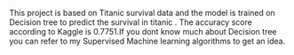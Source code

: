 This project is based on Titanic survival data and the model is trained on Decision tree to predict the survival in titanic .
The accuracy score according to Kaggle is 0.7751.If you dont know much about Decision tree you can refer to my Supervised Machine learning algorithms 
to get an idea.
